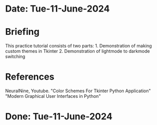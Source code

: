 #   Date: Tue-11-June-2024

#   Briefing
This practice tutorial consists of two parts:
    1.  Demonstration of making custom themes in Tkinter
    2.  Demonstration of lightmode to darkmode switching

#   References
NeuralNine, Youtube.
    "Color Schemes For Tkinter Python Application"
    "Modern Graphical User Interfaces in Python"

#   Done: Tue-11-June-2024